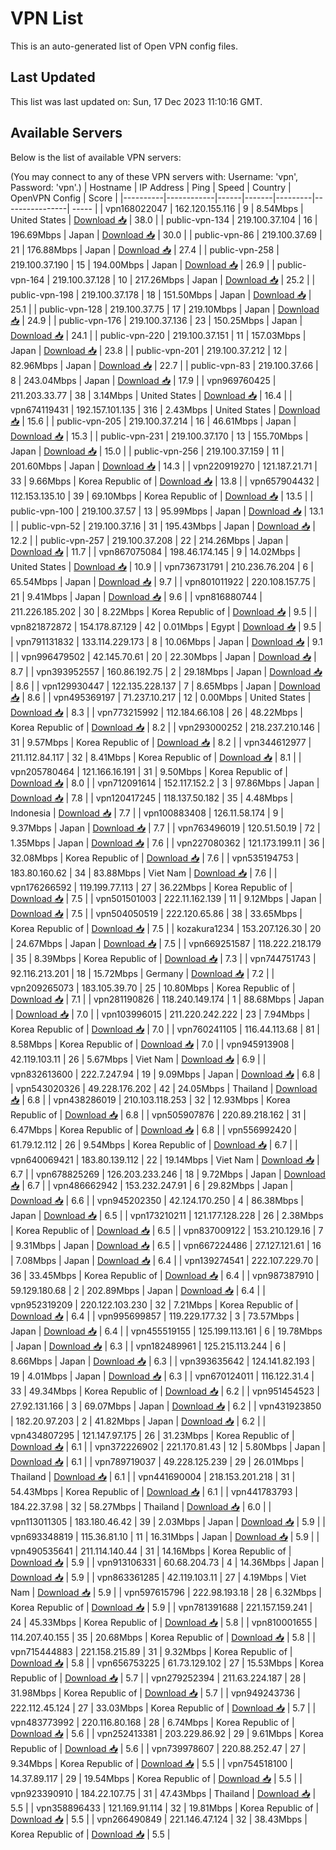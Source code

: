 # VPN List

This is an auto-generated list of Open VPN config files.

## Last Updated

This list was last updated on: Sun, 17 Dec 2023 11:10:16 GMT.

## Available Servers

Below is the list of available VPN servers:

(You may connect to any of these VPN servers with: Username: 'vpn', Password: 'vpn'.)
| Hostname | IP Address | Ping | Speed | Country | OpenVPN Config | Score |
|----------|------------|------|-------|---------|----------------| ----- |
| vpn168022047 | 162.120.155.116 | 9 | 8.54Mbps | United States | [Download 📥](./configs/server_0_US.ovpn) | 38.0 |
| public-vpn-134 | 219.100.37.104 | 16 | 196.69Mbps | Japan | [Download 📥](./configs/server_1_JP.ovpn) | 30.0 |
| public-vpn-86 | 219.100.37.69 | 21 | 176.88Mbps | Japan | [Download 📥](./configs/server_2_JP.ovpn) | 27.4 |
| public-vpn-258 | 219.100.37.190 | 15 | 194.00Mbps | Japan | [Download 📥](./configs/server_3_JP.ovpn) | 26.9 |
| public-vpn-164 | 219.100.37.128 | 10 | 217.26Mbps | Japan | [Download 📥](./configs/server_4_JP.ovpn) | 25.2 |
| public-vpn-198 | 219.100.37.178 | 18 | 151.50Mbps | Japan | [Download 📥](./configs/server_5_JP.ovpn) | 25.1 |
| public-vpn-128 | 219.100.37.75 | 17 | 219.10Mbps | Japan | [Download 📥](./configs/server_6_JP.ovpn) | 24.9 |
| public-vpn-176 | 219.100.37.136 | 23 | 150.25Mbps | Japan | [Download 📥](./configs/server_7_JP.ovpn) | 24.1 |
| public-vpn-220 | 219.100.37.151 | 11 | 157.03Mbps | Japan | [Download 📥](./configs/server_8_JP.ovpn) | 23.8 |
| public-vpn-201 | 219.100.37.212 | 12 | 82.96Mbps | Japan | [Download 📥](./configs/server_9_JP.ovpn) | 22.7 |
| public-vpn-83 | 219.100.37.66 | 8 | 243.04Mbps | Japan | [Download 📥](./configs/server_10_JP.ovpn) | 17.9 |
| vpn969760425 | 211.203.33.77 | 38 | 3.14Mbps | United States | [Download 📥](./configs/server_11_US.ovpn) | 16.4 |
| vpn674119431 | 192.157.101.135 | 316 | 2.43Mbps | United States | [Download 📥](./configs/server_12_US.ovpn) | 15.6 |
| public-vpn-205 | 219.100.37.214 | 16 | 46.61Mbps | Japan | [Download 📥](./configs/server_13_JP.ovpn) | 15.3 |
| public-vpn-231 | 219.100.37.170 | 13 | 155.70Mbps | Japan | [Download 📥](./configs/server_14_JP.ovpn) | 15.0 |
| public-vpn-256 | 219.100.37.159 | 11 | 201.60Mbps | Japan | [Download 📥](./configs/server_15_JP.ovpn) | 14.3 |
| vpn220919270 | 121.187.21.71 | 33 | 9.66Mbps | Korea Republic of | [Download 📥](./configs/server_16_KR.ovpn) | 13.8 |
| vpn657904432 | 112.153.135.10 | 39 | 69.10Mbps | Korea Republic of | [Download 📥](./configs/server_17_KR.ovpn) | 13.5 |
| public-vpn-100 | 219.100.37.57 | 13 | 95.99Mbps | Japan | [Download 📥](./configs/server_18_JP.ovpn) | 13.1 |
| public-vpn-52 | 219.100.37.16 | 31 | 195.43Mbps | Japan | [Download 📥](./configs/server_19_JP.ovpn) | 12.2 |
| public-vpn-257 | 219.100.37.208 | 22 | 214.26Mbps | Japan | [Download 📥](./configs/server_20_JP.ovpn) | 11.7 |
| vpn867075084 | 198.46.174.145 | 9 | 14.02Mbps | United States | [Download 📥](./configs/server_21_US.ovpn) | 10.9 |
| vpn736731791 | 210.236.76.204 | 6 | 65.54Mbps | Japan | [Download 📥](./configs/server_22_JP.ovpn) | 9.7 |
| vpn801011922 | 220.108.157.75 | 21 | 9.41Mbps | Japan | [Download 📥](./configs/server_23_JP.ovpn) | 9.6 |
| vpn816880744 | 211.226.185.202 | 30 | 8.22Mbps | Korea Republic of | [Download 📥](./configs/server_24_KR.ovpn) | 9.5 |
| vpn821872872 | 154.178.87.129 | 42 | 0.01Mbps | Egypt | [Download 📥](./configs/server_25_EG.ovpn) | 9.5 |
| vpn791131832 | 133.114.229.173 | 8 | 10.06Mbps | Japan | [Download 📥](./configs/server_26_JP.ovpn) | 9.1 |
| vpn996479502 | 42.145.70.61 | 20 | 22.30Mbps | Japan | [Download 📥](./configs/server_27_JP.ovpn) | 8.7 |
| vpn393952557 | 160.86.192.75 | 2 | 29.18Mbps | Japan | [Download 📥](./configs/server_28_JP.ovpn) | 8.6 |
| vpn129930447 | 122.135.228.137 | 7 | 8.65Mbps | Japan | [Download 📥](./configs/server_29_JP.ovpn) | 8.6 |
| vpn495369197 | 71.237.10.217 | 12 | 0.00Mbps | United States | [Download 📥](./configs/server_30_US.ovpn) | 8.3 |
| vpn773215992 | 112.184.66.108 | 26 | 48.22Mbps | Korea Republic of | [Download 📥](./configs/server_31_KR.ovpn) | 8.2 |
| vpn293000252 | 218.237.210.146 | 31 | 9.57Mbps | Korea Republic of | [Download 📥](./configs/server_32_KR.ovpn) | 8.2 |
| vpn344612977 | 211.112.84.117 | 32 | 8.41Mbps | Korea Republic of | [Download 📥](./configs/server_33_KR.ovpn) | 8.1 |
| vpn205780464 | 121.166.16.191 | 31 | 9.50Mbps | Korea Republic of | [Download 📥](./configs/server_34_KR.ovpn) | 8.0 |
| vpn712091614 | 152.117.152.2 | 3 | 97.86Mbps | Japan | [Download 📥](./configs/server_35_JP.ovpn) | 7.8 |
| vpn120417245 | 118.137.50.182 | 35 | 4.48Mbps | Indonesia | [Download 📥](./configs/server_36_ID.ovpn) | 7.7 |
| vpn100883408 | 126.11.58.174 | 9 | 9.37Mbps | Japan | [Download 📥](./configs/server_37_JP.ovpn) | 7.7 |
| vpn763496019 | 120.51.50.19 | 72 | 1.35Mbps | Japan | [Download 📥](./configs/server_38_JP.ovpn) | 7.6 |
| vpn227080362 | 121.173.199.11 | 36 | 32.08Mbps | Korea Republic of | [Download 📥](./configs/server_39_KR.ovpn) | 7.6 |
| vpn535194753 | 183.80.160.62 | 34 | 83.88Mbps | Viet Nam | [Download 📥](./configs/server_40_VN.ovpn) | 7.6 |
| vpn176266592 | 119.199.77.113 | 27 | 36.22Mbps | Korea Republic of | [Download 📥](./configs/server_41_KR.ovpn) | 7.5 |
| vpn501501003 | 222.11.162.139 | 11 | 9.12Mbps | Japan | [Download 📥](./configs/server_42_JP.ovpn) | 7.5 |
| vpn504050519 | 222.120.65.86 | 38 | 33.65Mbps | Korea Republic of | [Download 📥](./configs/server_43_KR.ovpn) | 7.5 |
| kozakura1234 | 153.207.126.30 | 20 | 24.67Mbps | Japan | [Download 📥](./configs/server_44_JP.ovpn) | 7.5 |
| vpn669251587 | 118.222.218.179 | 35 | 8.39Mbps | Korea Republic of | [Download 📥](./configs/server_45_KR.ovpn) | 7.3 |
| vpn744751743 | 92.116.213.201 | 18 | 15.72Mbps | Germany | [Download 📥](./configs/server_46_DE.ovpn) | 7.2 |
| vpn209265073 | 183.105.39.70 | 25 | 10.80Mbps | Korea Republic of | [Download 📥](./configs/server_47_KR.ovpn) | 7.1 |
| vpn281190826 | 118.240.149.174 | 1 | 88.68Mbps | Japan | [Download 📥](./configs/server_48_JP.ovpn) | 7.0 |
| vpn103996015 | 211.220.242.222 | 23 | 7.94Mbps | Korea Republic of | [Download 📥](./configs/server_49_KR.ovpn) | 7.0 |
| vpn760241105 | 116.44.113.68 | 81 | 8.58Mbps | Korea Republic of | [Download 📥](./configs/server_50_KR.ovpn) | 7.0 |
| vpn945913908 | 42.119.103.11 | 26 | 5.67Mbps | Viet Nam | [Download 📥](./configs/server_51_VN.ovpn) | 6.9 |
| vpn832613600 | 222.7.247.94 | 19 | 9.09Mbps | Japan | [Download 📥](./configs/server_52_JP.ovpn) | 6.8 |
| vpn543020326 | 49.228.176.202 | 42 | 24.05Mbps | Thailand | [Download 📥](./configs/server_53_TH.ovpn) | 6.8 |
| vpn438286019 | 210.103.118.253 | 32 | 12.93Mbps | Korea Republic of | [Download 📥](./configs/server_54_KR.ovpn) | 6.8 |
| vpn505907876 | 220.89.218.162 | 31 | 6.47Mbps | Korea Republic of | [Download 📥](./configs/server_55_KR.ovpn) | 6.8 |
| vpn556992420 | 61.79.12.112 | 26 | 9.54Mbps | Korea Republic of | [Download 📥](./configs/server_56_KR.ovpn) | 6.7 |
| vpn640069421 | 183.80.139.112 | 22 | 19.14Mbps | Viet Nam | [Download 📥](./configs/server_57_VN.ovpn) | 6.7 |
| vpn678825269 | 126.203.233.246 | 18 | 9.72Mbps | Japan | [Download 📥](./configs/server_58_JP.ovpn) | 6.7 |
| vpn486662942 | 153.232.247.91 | 6 | 29.82Mbps | Japan | [Download 📥](./configs/server_59_JP.ovpn) | 6.6 |
| vpn945202350 | 42.124.170.250 | 4 | 86.38Mbps | Japan | [Download 📥](./configs/server_60_JP.ovpn) | 6.5 |
| vpn173210211 | 121.177.128.228 | 26 | 2.38Mbps | Korea Republic of | [Download 📥](./configs/server_61_KR.ovpn) | 6.5 |
| vpn837009122 | 153.210.129.16 | 7 | 9.31Mbps | Japan | [Download 📥](./configs/server_62_JP.ovpn) | 6.5 |
| vpn667224486 | 27.127.121.61 | 16 | 7.08Mbps | Japan | [Download 📥](./configs/server_63_JP.ovpn) | 6.4 |
| vpn139274541 | 222.107.229.70 | 36 | 33.45Mbps | Korea Republic of | [Download 📥](./configs/server_64_KR.ovpn) | 6.4 |
| vpn987387910 | 59.129.180.68 | 2 | 202.89Mbps | Japan | [Download 📥](./configs/server_65_JP.ovpn) | 6.4 |
| vpn952319209 | 220.122.103.230 | 32 | 7.21Mbps | Korea Republic of | [Download 📥](./configs/server_66_KR.ovpn) | 6.4 |
| vpn995699857 | 119.229.177.32 | 3 | 73.57Mbps | Japan | [Download 📥](./configs/server_67_JP.ovpn) | 6.4 |
| vpn455519155 | 125.199.113.161 | 6 | 19.78Mbps | Japan | [Download 📥](./configs/server_68_JP.ovpn) | 6.3 |
| vpn182489961 | 125.215.113.244 | 6 | 8.66Mbps | Japan | [Download 📥](./configs/server_69_JP.ovpn) | 6.3 |
| vpn393635642 | 124.141.82.193 | 19 | 4.01Mbps | Japan | [Download 📥](./configs/server_70_JP.ovpn) | 6.3 |
| vpn670124011 | 116.122.31.4 | 33 | 49.34Mbps | Korea Republic of | [Download 📥](./configs/server_71_KR.ovpn) | 6.2 |
| vpn951454523 | 27.92.131.166 | 3 | 69.07Mbps | Japan | [Download 📥](./configs/server_72_JP.ovpn) | 6.2 |
| vpn431923850 | 182.20.97.203 | 2 | 41.82Mbps | Japan | [Download 📥](./configs/server_73_JP.ovpn) | 6.2 |
| vpn434807295 | 121.147.97.175 | 26 | 31.23Mbps | Korea Republic of | [Download 📥](./configs/server_74_KR.ovpn) | 6.1 |
| vpn372226902 | 221.170.81.43 | 12 | 5.80Mbps | Japan | [Download 📥](./configs/server_75_JP.ovpn) | 6.1 |
| vpn789719037 | 49.228.125.239 | 29 | 26.01Mbps | Thailand | [Download 📥](./configs/server_76_TH.ovpn) | 6.1 |
| vpn441690004 | 218.153.201.218 | 31 | 54.43Mbps | Korea Republic of | [Download 📥](./configs/server_77_KR.ovpn) | 6.1 |
| vpn441783793 | 184.22.37.98 | 32 | 58.27Mbps | Thailand | [Download 📥](./configs/server_78_TH.ovpn) | 6.0 |
| vpn113011305 | 183.180.46.42 | 39 | 2.03Mbps | Japan | [Download 📥](./configs/server_79_JP.ovpn) | 5.9 |
| vpn693348819 | 115.36.81.10 | 11 | 16.31Mbps | Japan | [Download 📥](./configs/server_80_JP.ovpn) | 5.9 |
| vpn490535641 | 211.114.140.44 | 31 | 14.16Mbps | Korea Republic of | [Download 📥](./configs/server_81_KR.ovpn) | 5.9 |
| vpn913106331 | 60.68.204.73 | 4 | 14.36Mbps | Japan | [Download 📥](./configs/server_82_JP.ovpn) | 5.9 |
| vpn863361285 | 42.119.103.11 | 27 | 4.19Mbps | Viet Nam | [Download 📥](./configs/server_83_VN.ovpn) | 5.9 |
| vpn597615796 | 222.98.193.18 | 28 | 6.32Mbps | Korea Republic of | [Download 📥](./configs/server_84_KR.ovpn) | 5.9 |
| vpn781391688 | 221.157.159.241 | 24 | 45.33Mbps | Korea Republic of | [Download 📥](./configs/server_85_KR.ovpn) | 5.8 |
| vpn810001655 | 114.207.40.155 | 35 | 20.68Mbps | Korea Republic of | [Download 📥](./configs/server_86_KR.ovpn) | 5.8 |
| vpn715444883 | 221.158.215.89 | 31 | 9.32Mbps | Korea Republic of | [Download 📥](./configs/server_87_KR.ovpn) | 5.8 |
| vpn656753225 | 61.73.129.102 | 27 | 15.53Mbps | Korea Republic of | [Download 📥](./configs/server_88_KR.ovpn) | 5.7 |
| vpn279252394 | 211.63.224.187 | 28 | 31.98Mbps | Korea Republic of | [Download 📥](./configs/server_89_KR.ovpn) | 5.7 |
| vpn949243736 | 222.112.45.124 | 27 | 33.03Mbps | Korea Republic of | [Download 📥](./configs/server_90_KR.ovpn) | 5.7 |
| vpn483773992 | 220.116.80.168 | 28 | 6.74Mbps | Korea Republic of | [Download 📥](./configs/server_91_KR.ovpn) | 5.6 |
| vpn252413381 | 203.229.86.92 | 29 | 9.61Mbps | Korea Republic of | [Download 📥](./configs/server_92_KR.ovpn) | 5.6 |
| vpn739978607 | 220.88.252.47 | 27 | 9.34Mbps | Korea Republic of | [Download 📥](./configs/server_93_KR.ovpn) | 5.5 |
| vpn754518100 | 14.37.89.117 | 29 | 19.54Mbps | Korea Republic of | [Download 📥](./configs/server_94_KR.ovpn) | 5.5 |
| vpn923390910 | 184.22.107.75 | 31 | 47.43Mbps | Thailand | [Download 📥](./configs/server_95_TH.ovpn) | 5.5 |
| vpn358896433 | 121.169.91.114 | 32 | 19.81Mbps | Korea Republic of | [Download 📥](./configs/server_96_KR.ovpn) | 5.5 |
| vpn266490849 | 221.146.47.124 | 32 | 38.43Mbps | Korea Republic of | [Download 📥](./configs/server_97_KR.ovpn) | 5.5 |

